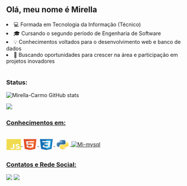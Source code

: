 <h2>Olá, meu nome é Mirella</h2


                             
- 💻 Formada em Tecnologia da Informação (Técnico)
- 🎓 Cursando o segundo período de Engenharia de Software
- 💡 Conhecimentos voltados para o desenvolvimento web e banco de dados
- 🔎 Buscando oportunidades para crescer na área e participação em projetos inovadores

#

<h3>Status:</h3>

![Mirella-Carmo GitHub stats](https://github-readme-stats.vercel.app/api?username=Mirella-Carmo&show_icons=true&theme=dracula)
<div>
  <a href="https://github.com/Mirella-Carmo">
  <img height="180em" src="https://github-readme-stats.vercel.app/api/top-langs/?username=Mirella-Carmo&layout=compact&langs_count=16&theme=dracula"/>
</div>

<h3>Conhecimentos em:</h3>
<div style="display: inline_block"><br>
  <img align="center" alt="Rafa-Js" height="30" width="40" src="https://raw.githubusercontent.com/devicons/devicon/master/icons/javascript/javascript-plain.svg">
  <img align="center" alt="Mi-HTML" height="30" width="40" src="https://raw.githubusercontent.com/devicons/devicon/master/icons/html5/html5-original.svg">
  <img align="center" alt="Mi-CSS" height="30" width="40" src="https://raw.githubusercontent.com/devicons/devicon/master/icons/css3/css3-original.svg">
  <img align="center" alt="Mi-Python" height="30" width="40" src="https://raw.githubusercontent.com/devicons/devicon/master/icons/python/python-original.svg">
  <img align="center" alt="Mi-mysql" height="30" width="40" src="https://cdn-icons-png.flaticon.com/512/5968/5968313.png"          
</div>

##

<h3>Contatos e Rede Social: </h3>
<div> 
  <a href = "carmo.mi543@gmail.com"><img src="https://img.shields.io/badge/-Gmail-%23333?style=for-the-badge&logo=gmail&logoColor=white" target="_blank"></a>
  <a href="www.linkedin.com/in/mirella-carmo-611ab1266" target="_blank"><img src="https://img.shields.io/badge/-LinkedIn-%230077B5?style=for-the-badge&logo=linkedin&logoColor=white" target="_blank"></a> 
</div>
